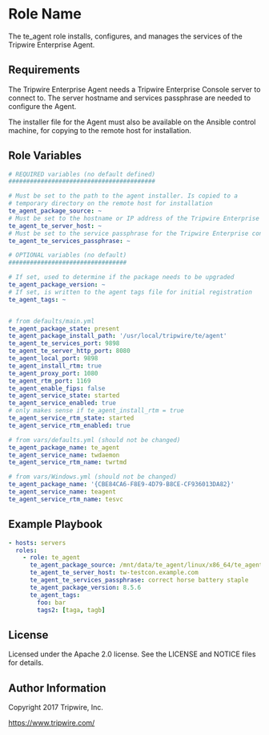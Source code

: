 Role Name
=========

The te_agent role installs, configures, and manages the services of the
Tripwire Enterprise Agent.

Requirements
------------

The Tripwire Enterprise Agent needs a Tripwire Enterprise Console server
to connect to. The server hostname and services passphrase are needed
to configure the Agent.

The installer file for the Agent must also be available on the Ansible
control machine, for copying to the remote host for installation.

Role Variables
--------------

```yaml
# REQUIRED variables (no default defined)
#########################################

# Must be set to the path to the agent installer. Is copied to a
# temporary directory on the remote host for installation
te_agent_package_source: ~
# Must be set to the hostname or IP address of the Tripwire Enterprise console
te_agent_te_server_host: ~
# Must be set to the service passphrase for the Tripwire Enterprise console
te_agent_te_services_passphrase: ~

# OPTIONAL variables (no default)
#################################

# If set, used to determine if the package needs to be upgraded
te_agent_package_version: ~
# If set, is written to the agent tags file for initial registration
te_agent_tags: ~


# from defaults/main.yml
te_agent_package_state: present
te_agent_package_install_path: '/usr/local/tripwire/te/agent'
te_agent_te_services_port: 9898
te_agent_te_server_http_port: 8080
te_agent_local_port: 9898
te_agent_install_rtm: true
te_agent_proxy_port: 1080
te_agent_rtm_port: 1169
te_agent_enable_fips: false
te_agent_service_state: started
te_agent_service_enabled: true
# only makes sense if te_agent_install_rtm = true
te_agent_service_rtm_state: started
te_agent_service_rtm_enabled: true

# from vars/defaults.yml (should not be changed)
te_agent_package_name: te_agent
te_agent_service_name: twdaemon
te_agent_service_rtm_name: twrtmd

# from vars/Windows.yml (should not be changed)
te_agent_package_name: '{CBE84CA6-F8E9-4D79-B8CE-CF936013DA82}'
te_agent_service_name: teagent
te_agent_service_rtm_name: tesvc
```

Example Playbook
----------------

```yaml
- hosts: servers
  roles:
    - role: te_agent
      te_agent_package_source: /mnt/data/te_agent/linux/x86_64/te_agent.bin
      te_agent_te_server_host: tw-testcon.example.com
      te_agent_te_services_passphrase: correct horse battery staple
      te_agent_package_version: 8.5.6
      te_agent_tags:
        foo: bar
        tags2: [taga, tagb]
```

License
-------

Licensed under the Apache 2.0 license. See the LICENSE and NOTICE files for details.

Author Information
------------------

Copyright 2017 Tripwire, Inc.

https://www.tripwire.com/
